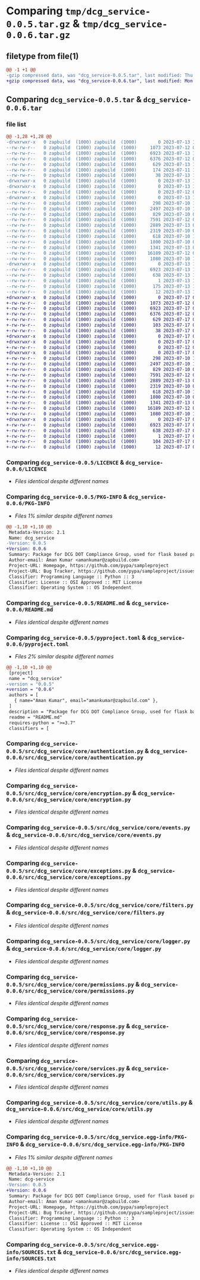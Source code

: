 # Comparing `tmp/dcg_service-0.0.5.tar.gz` & `tmp/dcg_service-0.0.6.tar.gz`

## filetype from file(1)

```diff
@@ -1 +1 @@
-gzip compressed data, was "dcg_service-0.0.5.tar", last modified: Thu Jul 13 10:26:37 2023, max compression
+gzip compressed data, was "dcg_service-0.0.6.tar", last modified: Mon Jul 17 06:05:23 2023, max compression
```

## Comparing `dcg_service-0.0.5.tar` & `dcg_service-0.0.6.tar`

### file list

```diff
@@ -1,28 +1,28 @@
-drwxrwxr-x   0 zapbuild  (1000) zapbuild  (1000)        0 2023-07-13 10:26:37.943920 dcg_service-0.0.5/
--rw-rw-r--   0 zapbuild  (1000) zapbuild  (1000)     1073 2023-07-12 05:37:10.000000 dcg_service-0.0.5/LICENCE
--rw-rw-r--   0 zapbuild  (1000) zapbuild  (1000)     6923 2023-07-13 10:26:37.939920 dcg_service-0.0.5/PKG-INFO
--rw-rw-r--   0 zapbuild  (1000) zapbuild  (1000)     6376 2023-07-12 07:13:10.000000 dcg_service-0.0.5/README.md
--rw-rw-r--   0 zapbuild  (1000) zapbuild  (1000)      629 2023-07-13 10:26:21.000000 dcg_service-0.0.5/pyproject.toml
--rw-rw-r--   0 zapbuild  (1000) zapbuild  (1000)      174 2023-07-11 12:09:47.000000 dcg_service-0.0.5/requirement.txt
--rw-rw-r--   0 zapbuild  (1000) zapbuild  (1000)       38 2023-07-13 10:26:37.943920 dcg_service-0.0.5/setup.cfg
-drwxrwxr-x   0 zapbuild  (1000) zapbuild  (1000)        0 2023-07-13 10:26:37.931920 dcg_service-0.0.5/src/
-drwxrwxr-x   0 zapbuild  (1000) zapbuild  (1000)        0 2023-07-13 10:26:37.935920 dcg_service-0.0.5/src/dcg_service/
--rw-rw-r--   0 zapbuild  (1000) zapbuild  (1000)        0 2023-07-12 05:23:41.000000 dcg_service-0.0.5/src/dcg_service/__init__.py
-drwxrwxr-x   0 zapbuild  (1000) zapbuild  (1000)        0 2023-07-13 10:26:37.939920 dcg_service-0.0.5/src/dcg_service/core/
--rw-rw-r--   0 zapbuild  (1000) zapbuild  (1000)      298 2023-07-10 10:49:06.000000 dcg_service-0.0.5/src/dcg_service/core/__init__.py
--rw-rw-r--   0 zapbuild  (1000) zapbuild  (1000)     2497 2023-07-10 10:44:32.000000 dcg_service-0.0.5/src/dcg_service/core/authentication.py
--rw-rw-r--   0 zapbuild  (1000) zapbuild  (1000)      829 2023-07-10 07:54:07.000000 dcg_service-0.0.5/src/dcg_service/core/encryption.py
--rw-rw-r--   0 zapbuild  (1000) zapbuild  (1000)     7591 2023-07-12 05:42:02.000000 dcg_service-0.0.5/src/dcg_service/core/events.py
--rw-rw-r--   0 zapbuild  (1000) zapbuild  (1000)     2889 2023-07-13 06:38:05.000000 dcg_service-0.0.5/src/dcg_service/core/exceptions.py
--rw-rw-r--   0 zapbuild  (1000) zapbuild  (1000)     2319 2023-07-10 09:24:25.000000 dcg_service-0.0.5/src/dcg_service/core/filters.py
--rw-rw-r--   0 zapbuild  (1000) zapbuild  (1000)      618 2023-07-10 10:39:56.000000 dcg_service-0.0.5/src/dcg_service/core/logger.py
--rw-rw-r--   0 zapbuild  (1000) zapbuild  (1000)     1800 2023-07-10 09:41:05.000000 dcg_service-0.0.5/src/dcg_service/core/permissions.py
--rw-rw-r--   0 zapbuild  (1000) zapbuild  (1000)     1341 2023-07-13 06:38:22.000000 dcg_service-0.0.5/src/dcg_service/core/response.py
--rw-rw-r--   0 zapbuild  (1000) zapbuild  (1000)    16189 2023-07-12 05:41:48.000000 dcg_service-0.0.5/src/dcg_service/core/services.py
--rw-rw-r--   0 zapbuild  (1000) zapbuild  (1000)     1080 2023-07-10 10:33:28.000000 dcg_service-0.0.5/src/dcg_service/core/utils.py
-drwxrwxr-x   0 zapbuild  (1000) zapbuild  (1000)        0 2023-07-13 10:26:37.935920 dcg_service-0.0.5/src/dcg_service.egg-info/
--rw-rw-r--   0 zapbuild  (1000) zapbuild  (1000)     6923 2023-07-13 10:26:37.000000 dcg_service-0.0.5/src/dcg_service.egg-info/PKG-INFO
--rw-rw-r--   0 zapbuild  (1000) zapbuild  (1000)      638 2023-07-13 10:26:37.000000 dcg_service-0.0.5/src/dcg_service.egg-info/SOURCES.txt
--rw-rw-r--   0 zapbuild  (1000) zapbuild  (1000)        1 2023-07-13 10:26:37.000000 dcg_service-0.0.5/src/dcg_service.egg-info/dependency_links.txt
--rw-rw-r--   0 zapbuild  (1000) zapbuild  (1000)      175 2023-07-13 10:26:37.000000 dcg_service-0.0.5/src/dcg_service.egg-info/requires.txt
--rw-rw-r--   0 zapbuild  (1000) zapbuild  (1000)       12 2023-07-13 10:26:37.000000 dcg_service-0.0.5/src/dcg_service.egg-info/top_level.txt
+drwxrwxr-x   0 zapbuild  (1000) zapbuild  (1000)        0 2023-07-17 06:05:23.839071 dcg_service-0.0.6/
+-rw-rw-r--   0 zapbuild  (1000) zapbuild  (1000)     1073 2023-07-12 05:37:10.000000 dcg_service-0.0.6/LICENCE
+-rw-rw-r--   0 zapbuild  (1000) zapbuild  (1000)     6923 2023-07-17 06:05:23.839071 dcg_service-0.0.6/PKG-INFO
+-rw-rw-r--   0 zapbuild  (1000) zapbuild  (1000)     6376 2023-07-12 07:13:10.000000 dcg_service-0.0.6/README.md
+-rw-rw-r--   0 zapbuild  (1000) zapbuild  (1000)      629 2023-07-17 06:04:54.000000 dcg_service-0.0.6/pyproject.toml
+-rw-rw-r--   0 zapbuild  (1000) zapbuild  (1000)      103 2023-07-17 06:04:33.000000 dcg_service-0.0.6/requirement.txt
+-rw-rw-r--   0 zapbuild  (1000) zapbuild  (1000)       38 2023-07-17 06:05:23.839071 dcg_service-0.0.6/setup.cfg
+drwxrwxr-x   0 zapbuild  (1000) zapbuild  (1000)        0 2023-07-17 06:05:23.823071 dcg_service-0.0.6/src/
+drwxrwxr-x   0 zapbuild  (1000) zapbuild  (1000)        0 2023-07-17 06:05:23.827071 dcg_service-0.0.6/src/dcg_service/
+-rw-rw-r--   0 zapbuild  (1000) zapbuild  (1000)        0 2023-07-12 05:23:41.000000 dcg_service-0.0.6/src/dcg_service/__init__.py
+drwxrwxr-x   0 zapbuild  (1000) zapbuild  (1000)        0 2023-07-17 06:05:23.839071 dcg_service-0.0.6/src/dcg_service/core/
+-rw-rw-r--   0 zapbuild  (1000) zapbuild  (1000)      298 2023-07-10 10:49:06.000000 dcg_service-0.0.6/src/dcg_service/core/__init__.py
+-rw-rw-r--   0 zapbuild  (1000) zapbuild  (1000)     2497 2023-07-10 10:44:32.000000 dcg_service-0.0.6/src/dcg_service/core/authentication.py
+-rw-rw-r--   0 zapbuild  (1000) zapbuild  (1000)      829 2023-07-10 07:54:07.000000 dcg_service-0.0.6/src/dcg_service/core/encryption.py
+-rw-rw-r--   0 zapbuild  (1000) zapbuild  (1000)     7591 2023-07-12 05:42:02.000000 dcg_service-0.0.6/src/dcg_service/core/events.py
+-rw-rw-r--   0 zapbuild  (1000) zapbuild  (1000)     2889 2023-07-13 06:38:05.000000 dcg_service-0.0.6/src/dcg_service/core/exceptions.py
+-rw-rw-r--   0 zapbuild  (1000) zapbuild  (1000)     2319 2023-07-10 09:24:25.000000 dcg_service-0.0.6/src/dcg_service/core/filters.py
+-rw-rw-r--   0 zapbuild  (1000) zapbuild  (1000)      618 2023-07-10 10:39:56.000000 dcg_service-0.0.6/src/dcg_service/core/logger.py
+-rw-rw-r--   0 zapbuild  (1000) zapbuild  (1000)     1800 2023-07-10 09:41:05.000000 dcg_service-0.0.6/src/dcg_service/core/permissions.py
+-rw-rw-r--   0 zapbuild  (1000) zapbuild  (1000)     1341 2023-07-13 06:38:22.000000 dcg_service-0.0.6/src/dcg_service/core/response.py
+-rw-rw-r--   0 zapbuild  (1000) zapbuild  (1000)    16189 2023-07-12 05:41:48.000000 dcg_service-0.0.6/src/dcg_service/core/services.py
+-rw-rw-r--   0 zapbuild  (1000) zapbuild  (1000)     1080 2023-07-10 10:33:28.000000 dcg_service-0.0.6/src/dcg_service/core/utils.py
+drwxrwxr-x   0 zapbuild  (1000) zapbuild  (1000)        0 2023-07-17 06:05:23.827071 dcg_service-0.0.6/src/dcg_service.egg-info/
+-rw-rw-r--   0 zapbuild  (1000) zapbuild  (1000)     6923 2023-07-17 06:05:23.000000 dcg_service-0.0.6/src/dcg_service.egg-info/PKG-INFO
+-rw-rw-r--   0 zapbuild  (1000) zapbuild  (1000)      638 2023-07-17 06:05:23.000000 dcg_service-0.0.6/src/dcg_service.egg-info/SOURCES.txt
+-rw-rw-r--   0 zapbuild  (1000) zapbuild  (1000)        1 2023-07-17 06:05:23.000000 dcg_service-0.0.6/src/dcg_service.egg-info/dependency_links.txt
+-rw-rw-r--   0 zapbuild  (1000) zapbuild  (1000)      104 2023-07-17 06:05:23.000000 dcg_service-0.0.6/src/dcg_service.egg-info/requires.txt
+-rw-rw-r--   0 zapbuild  (1000) zapbuild  (1000)       12 2023-07-17 06:05:23.000000 dcg_service-0.0.6/src/dcg_service.egg-info/top_level.txt
```

### Comparing `dcg_service-0.0.5/LICENCE` & `dcg_service-0.0.6/LICENCE`

 * *Files identical despite different names*

### Comparing `dcg_service-0.0.5/PKG-INFO` & `dcg_service-0.0.6/PKG-INFO`

 * *Files 1% similar despite different names*

```diff
@@ -1,10 +1,10 @@
 Metadata-Version: 2.1
 Name: dcg_service
-Version: 0.0.5
+Version: 0.0.6
 Summary: Package for DCG DOT Compliance Group, used for flask based projects.
 Author-email: Aman Kumar <amankumar@zapbuild.com>
 Project-URL: Homepage, https://github.com/pypa/sampleproject
 Project-URL: Bug Tracker, https://github.com/pypa/sampleproject/issues
 Classifier: Programming Language :: Python :: 3
 Classifier: License :: OSI Approved :: MIT License
 Classifier: Operating System :: OS Independent
```

### Comparing `dcg_service-0.0.5/README.md` & `dcg_service-0.0.6/README.md`

 * *Files identical despite different names*

### Comparing `dcg_service-0.0.5/pyproject.toml` & `dcg_service-0.0.6/pyproject.toml`

 * *Files 2% similar despite different names*

```diff
@@ -1,10 +1,10 @@
 [project]
 name = "dcg_service"
-version = "0.0.5"
+version = "0.0.6"
 authors = [
   { name="Aman Kumar", email="amankumar@zapbuild.com" },
 ]
 description = "Package for DCG DOT Compliance Group, used for flask based projects."
 readme = "README.md"
 requires-python = ">=3.7"
 classifiers = [
```

### Comparing `dcg_service-0.0.5/src/dcg_service/core/authentication.py` & `dcg_service-0.0.6/src/dcg_service/core/authentication.py`

 * *Files identical despite different names*

### Comparing `dcg_service-0.0.5/src/dcg_service/core/encryption.py` & `dcg_service-0.0.6/src/dcg_service/core/encryption.py`

 * *Files identical despite different names*

### Comparing `dcg_service-0.0.5/src/dcg_service/core/events.py` & `dcg_service-0.0.6/src/dcg_service/core/events.py`

 * *Files identical despite different names*

### Comparing `dcg_service-0.0.5/src/dcg_service/core/exceptions.py` & `dcg_service-0.0.6/src/dcg_service/core/exceptions.py`

 * *Files identical despite different names*

### Comparing `dcg_service-0.0.5/src/dcg_service/core/filters.py` & `dcg_service-0.0.6/src/dcg_service/core/filters.py`

 * *Files identical despite different names*

### Comparing `dcg_service-0.0.5/src/dcg_service/core/logger.py` & `dcg_service-0.0.6/src/dcg_service/core/logger.py`

 * *Files identical despite different names*

### Comparing `dcg_service-0.0.5/src/dcg_service/core/permissions.py` & `dcg_service-0.0.6/src/dcg_service/core/permissions.py`

 * *Files identical despite different names*

### Comparing `dcg_service-0.0.5/src/dcg_service/core/response.py` & `dcg_service-0.0.6/src/dcg_service/core/response.py`

 * *Files identical despite different names*

### Comparing `dcg_service-0.0.5/src/dcg_service/core/services.py` & `dcg_service-0.0.6/src/dcg_service/core/services.py`

 * *Files identical despite different names*

### Comparing `dcg_service-0.0.5/src/dcg_service/core/utils.py` & `dcg_service-0.0.6/src/dcg_service/core/utils.py`

 * *Files identical despite different names*

### Comparing `dcg_service-0.0.5/src/dcg_service.egg-info/PKG-INFO` & `dcg_service-0.0.6/src/dcg_service.egg-info/PKG-INFO`

 * *Files 1% similar despite different names*

```diff
@@ -1,10 +1,10 @@
 Metadata-Version: 2.1
 Name: dcg-service
-Version: 0.0.5
+Version: 0.0.6
 Summary: Package for DCG DOT Compliance Group, used for flask based projects.
 Author-email: Aman Kumar <amankumar@zapbuild.com>
 Project-URL: Homepage, https://github.com/pypa/sampleproject
 Project-URL: Bug Tracker, https://github.com/pypa/sampleproject/issues
 Classifier: Programming Language :: Python :: 3
 Classifier: License :: OSI Approved :: MIT License
 Classifier: Operating System :: OS Independent
```

### Comparing `dcg_service-0.0.5/src/dcg_service.egg-info/SOURCES.txt` & `dcg_service-0.0.6/src/dcg_service.egg-info/SOURCES.txt`

 * *Files identical despite different names*

